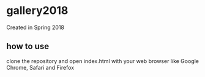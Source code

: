# gallery2018
Created in Spring 2018 

## how to use
clone the repository and open index.html with your web browser like Google Chrome, Safari and Firefox
